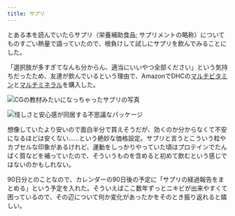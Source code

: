 ```yaml
---
title: サプリ
---
```

とある本を読んでいたらサプリ（栄養補助食品; サプリメントの略称）についてものすごい熱量で語っていたので、根負けして試しにサプリを飲んでみることにした。

「選択肢が多すぎてなんも分からん、適当にいいやつ全部ください」という気持ちだったため、友達が飲んでいるという理由で、AmazonでDHCの[マルチビタミン](https://www.amazon.co.jp/dp/B00GX1E3R6?th=1)と[マルチミネラル](https://www.amazon.co.jp/dp/B01MSSWA5K)を購入した。

![](https://lh5.googleusercontent.com/OV6s0eVpYJFQg3oi4l9Ua7GYf7eWZEaX_gR6GADRSVeCstBYS1QnI9tCaVITM6PdYQdoCz-2d_pWBqWvvBTZv1_4Z12433kToyxNyOnbxqbM3YofKClknhxAH2JKncPnGxYMpm1pcslM8FXrAsGpr-AocvuLL6n1mPDI34jsnATwF9j9CXS-25ZQ "CGの教材みたいになっちゃったサプリの写真")

![](https://lh4.googleusercontent.com/CEEbtxHWhrr_ABqa3-0aKwHLIgCgdFpvMTgs631j2BPQqm9SGn-oNUSro6CyWePI9C0cF7odM8dqbOzJCtPTS5CXW-QMacPte-l9HsN7B3bE6ChPtHYeJEJQaxYY5F2GqDye7KsVG47ZLiHRMXNY7nLc60Lq9hzQRhFqmEiKsNSDb0R9312aCdoy "怪しさと安心感が同居する不思議なパッケージ")

想像していたより安いので面白半分で買えそうだが、効くのか分からなくて不安になるほどは安くない……という絶妙な価格設定。サプリと言うとこういう粒やカプセルな印象があるけれど、運動をしっかりやっていた頃はプロテインでたんぱく質などを補っていたので、そういうものを含めると初めて飲むという感じではないのかもしれない。

90日分とのことなので、カレンダーの90日後の予定に「サプリの経過報告をまとめる」という予定を入れた。そういえばここ数年ずっとニキビが出来やすくて困っているので、その辺について何か変化があったかをそのとき振り返れると嬉しい。
